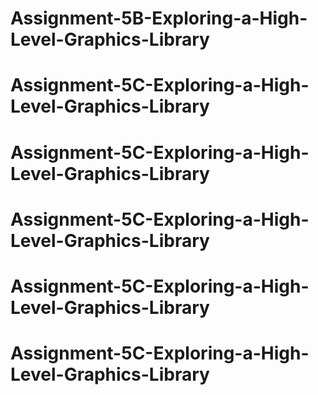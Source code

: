 # Assignment-5B-Exploring-a-High-Level-Graphics-Library
# Assignment-5C-Exploring-a-High-Level-Graphics-Library
# Assignment-5C-Exploring-a-High-Level-Graphics-Library
# Assignment-5C-Exploring-a-High-Level-Graphics-Library
# Assignment-5C-Exploring-a-High-Level-Graphics-Library
# Assignment-5C-Exploring-a-High-Level-Graphics-Library
